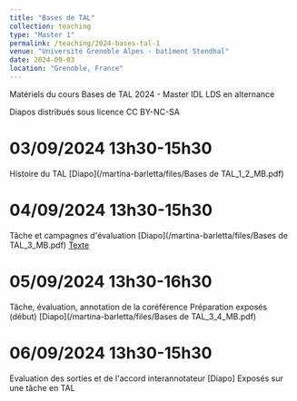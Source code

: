 ```yaml
---
title: "Bases de TAL"
collection: teaching
type: "Master 1"
permalink: /teaching/2024-bases-tal-1
venue: "Université Grenoble Alpes - batîment Stendhal"
date: 2024-09-03
location: "Grenoble, France"
---
```


Matériels du cours Bases de TAL 2024 - Master IDL LDS en alternance

Diapos distribués sous licence CC BY-NC-SA

03/09/2024 13h30-15h30
======
Histoire du TAL
[Diapo](/martina-barletta/files/Bases de TAL_1_2_MB.pdf)

04/09/2024 13h30-15h30
======
Tâche et campagnes d'évaluation
[Diapo](/martina-barletta/files/Bases de TAL_3_MB.pdf)
[Texte](/martina-barletta/files/veronis.txt)

05/09/2024 13h30-16h30
======
Tâche, évaluation, annotation de la coréférence
Préparation exposés (début)
[Diapo](/martina-barletta/files/Bases de TAL_3_4_MB.pdf)


06/09/2024 13h30-15h30
======
Evaluation des sorties et de l'accord interannotateur
[Diapo]
Exposés sur une tâche en TAL